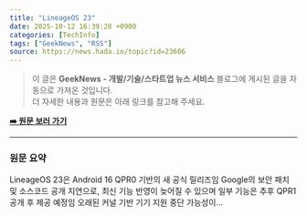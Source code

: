 ```yaml
---
title: "LineageOS 23"
date: 2025-10-12 16:39:28 +0900
categories: [TechInfo]
tags: ["GeekNews", "RSS"]
source: https://news.hada.io/topic?id=23606
---
```

> 이 글은 **GeekNews - 개발/기술/스타트업 뉴스 서비스** 블로그에 게시된 글을 자동으로 가져온 것입니다. <br>
> 더 자세한 내용과 원문은 아래 링크를 참고해 주세요.

[**➡️ 원문 보러 가기**](https://news.hada.io/topic?id=23606)

---

### 원문 요약
LineageOS 23은 Android 16 QPR0 기반의 새 공식 릴리즈임 Google의 보안 패치 및 소스코드 공개 지연으로, 최신 기능 반영이 늦어질 수 있으며 일부 기능은 추후 QPR1 공개 후 제공 예정임 오래된 커널 기반 기기 지원 중단 가능성이...
